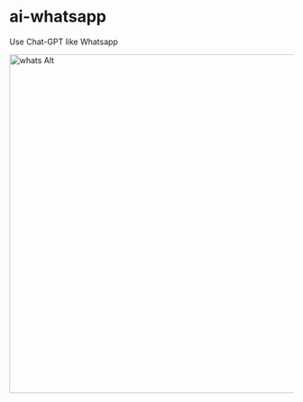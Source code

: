 # ai-whatsapp

Use Chat-GPT like Whatsapp

<img width="600px" src="https://github.com/github-009/ai-whatsapp/blob/main/ai-whatsapp-app/0-screenshots/single-page-ui.png" alt="whats Alt" title="Optional wahts">


